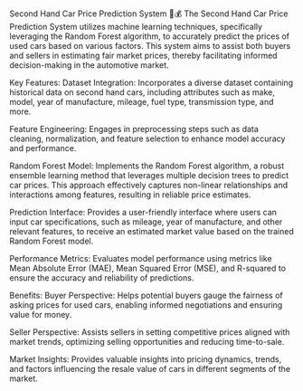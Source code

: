 Second Hand Car Price Prediction System 🚗💰
The Second Hand Car Price Prediction System utilizes machine learning techniques, specifically leveraging the Random Forest algorithm, to accurately predict the prices of used cars based on various factors. This system aims to assist both buyers and sellers in estimating fair market prices, thereby facilitating informed decision-making in the automotive market.

Key Features:
Dataset Integration: Incorporates a diverse dataset containing historical data on second hand cars, including attributes such as make, model, year of manufacture, mileage, fuel type, transmission type, and more.

Feature Engineering: Engages in preprocessing steps such as data cleaning, normalization, and feature selection to enhance model accuracy and performance.

Random Forest Model: Implements the Random Forest algorithm, a robust ensemble learning method that leverages multiple decision trees to predict car prices. This approach effectively captures non-linear relationships and interactions among features, resulting in reliable price estimates.

Prediction Interface: Provides a user-friendly interface where users can input car specifications, such as mileage, year of manufacture, and other relevant features, to receive an estimated market value based on the trained Random Forest model.

Performance Metrics: Evaluates model performance using metrics like Mean Absolute Error (MAE), Mean Squared Error (MSE), and R-squared to ensure the accuracy and reliability of predictions.

Benefits:
Buyer Perspective: Helps potential buyers gauge the fairness of asking prices for used cars, enabling informed negotiations and ensuring value for money.

Seller Perspective: Assists sellers in setting competitive prices aligned with market trends, optimizing selling opportunities and reducing time-to-sale.

Market Insights: Provides valuable insights into pricing dynamics, trends, and factors influencing the resale value of cars in different segments of the market.
